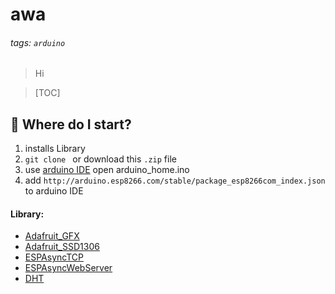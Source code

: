 # awa

###### tags: `arduino`

> Hi

> [TOC]

## :memo: Where do I start?

1. installs Library
2. `git clone ` or download this `.zip` file
3. use [arduino IDE](https://www.arduino.cc/en/software) open arduino_home.ino
4. add `http://arduino.esp8266.com/stable/package_esp8266com_index.json` to arduino IDE

#### Library:

- [Adafruit_GFX](https://github.com/adafruit/Adafruit-GFX-Library)
- [Adafruit_SSD1306](https://github.com/adafruit/Adafruit_SSD1306)
- [ESPAsyncTCP](https://github.com/me-no-dev/ESPAsyncTCP)
- [ESPAsyncWebServer](https://github.com/me-no-dev/ESPAsyncWebServer)
- [DHT](https://github.com/adafruit/DHT-sensor-library)

